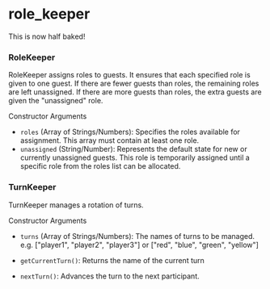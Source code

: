 # role_keeper

This is now half baked!

### RoleKeeper

RoleKeeper assigns roles to guests. It ensures that each specified role is given to one guest. If there are fewer guests than roles, the remaining roles are left unassigned. If there are more guests than roles, the extra guests are given the "unassigned" role.

Constructor Arguments

- `roles` (Array of Strings/Numbers): Specifies the roles available for assignment. This array must contain at least one role.
- `unassigned` (String/Number): Represents the default state for new or currently unassigned guests. This role is temporarily assigned until a specific role from the roles list can be allocated.

### TurnKeeper

TurnKeeper manages a rotation of turns.

Constructor Arguments

- `turns` (Array of Strings/Numbers): The names of turns to be managed. e.g. ["player1", "player2", "player3"] or ["red", "blue", "green", "yellow"]

- `getCurrentTurn()`: Returns the name of the current turn

- `nextTurn()`: Advances the turn to the next participant.
